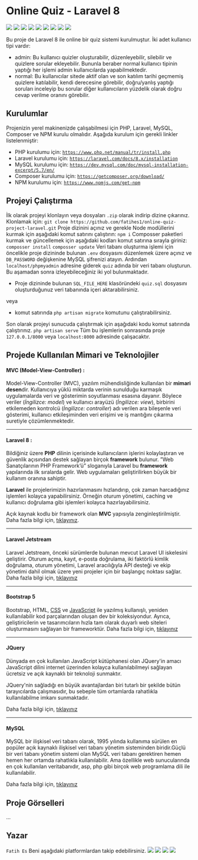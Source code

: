 ﻿# Online Quiz - Laravel 8
![](https://img.shields.io/badge/HTML5-E34F26?style=for-the-badge&logo=html5&logoColor=white)
![](https://img.shields.io/badge/CSS3-1572B6?style=for-the-badge&logo=css3&logoColor=white)
![](https://img.shields.io/badge/JavaScript-F7DF1E?style=for-the-badge&logo=javascript&logoColor=black)
![](https://img.shields.io/badge/jQuery-0769AD?style=for-the-badge&logo=jquery&logoColor=white)
![](https://img.shields.io/badge/PHP-777BB4?style=for-the-badge&logo=php&logoColor=white)
![](https://img.shields.io/badge/MySQL-00000F?style=for-the-badge&logo=mysql&logoColor=white)
![](https://img.shields.io/badge/npm-CB3837?style=for-the-badge&logo=npm&logoColor=white)
![](https://img.shields.io/badge/Bootstrap-563D7C?style=for-the-badge&logo=bootstrap&logoColor=white)
![](https://img.shields.io/badge/Laravel-FF2D20?style=for-the-badge&logo=laravel&logoColor=white)
![]()
![]()
![]()
![]()

Bu proje de Laravel 8 ile online bir quiz sistemi kurulmuştur. İki adet kullanıcı tipi vardır:
- admin: Bu kullanıcı quizler oluşturabilir, düzenleyebilir, silebilir ve quizlere sorular ekleyebilir. Bununla beraber normal kullanıcı tipinin yaptığı her işlemi admin kullanıcılarda yapabilmektedir.
- normal: Bu kullanıcılar sitede aktif olan ve son katılım tarihi geçmemiş quizlere katılabilir, kendi derecesine görebilir, doğru/yanlış yaptığı soruları inceleyip bu sorular diğer kullanıcıların yüzdelik olarak doğru cevap verilme oranını görebilir.
## Kurulumlar

Projenizin yerel makinenizde çalışabilmesi için PHP, Laravel, MySQL, Composer ve NPM kurulu olmalıdır. Aşağıda kurulum için gerekli linkler listelenmiştir:

- PHP kurulumu için: [`https://www.php.net/manual/tr/install.php`](https://www.php.net/manual/tr/install.php)
- Laravel kurulumu için: [`https://laravel.com/docs/8.x/installation`](https://laravel.com/docs/8.x/installation)
- MySQL kurulumu için: [`https://dev.mysql.com/doc/mysql-installation-excerpt/5.7/en/`](https://dev.mysql.com/doc/mysql-installation-excerpt/5.7/en/)
- Composer kurulumu için: [`https://getcomposer.org/download/`](https://getcomposer.org/download/)
- NPM kurulumu için: [`https://www.npmjs.com/get-npm`](https://www.npmjs.com/get-npm)

## Projeyi Çalıştırma
İlk olarak projeyi klonlayın veya dosyaları `.zip` olarak indirip dizine çıkarınız. Klonlamak için:
`git clone https://github.com/fatihes1/online-quiz-project-laravel.git`
Proje dizinini açınız ve gerekle Node modüllerini kurmak için aşağıdaki komut satırını çalıştırın:
`npm i`
Composser paketleri kurmak ve güncellemek için aşağıdaki kodları komut satırına sırayla giriniz:
`composser install`
`composser update`
Veri tabanı oluşturma işlemi için öncelikle proje dizininde bulunan `.env` dosyasını düzenlemek üzere açınız ve `DB_PASSWORD` değişkenine MySQL şifrenizi atayın. Ardından `localhost/phpmyadmin` adresine giderek `quiz` adında bir veri tabanı oluşturun. Bu aşamadan sonra izleyebileceğiniz iki yol bulunmaktadır. 
- Proje dizininde bulunan `SQL_FILE_HERE` klasöründeki `quiz.sql` dosyasını oluşturduğunuz veri tabanında içeri aktarabilirsiniz.

veya

- komut satırında `php artisan migrate` komutunu çalıştırabilirsiniz.

Son olarak projeyi sunucuda çalıştırmak için aşağıdaki kodu komut satırında çalıştırınız.
`php artisan serve`
Tüm bu işlemlerin sonrasında proje `127.0.0.1/8000` veya `localhost:8000` adresinde çalışacaktır.
## Projede Kullanılan Mimari ve Teknolojiler

#### **MVC (Model-View-Controller) :**
Model-View-Controller (MVC), yazılım mühendisliğinde kullanılan bir **mimari desen**dir. Kullanıcıya yüklü miktarda verinin sunulduğu karmaşık uygulamalarda veri ve gösterimin soyutlanması esasına dayanır. Böylece veriler (*İngilizce: model*) ve kullanıcı arayüzü (*İngilizce: view*), birbirini etkilemeden kontrolcü (*İngilizce: controller*) adı verilen ara bileşenle veri gösterimi, kullanıcı etkileşiminden veri erişimi ve iş mantığını çıkarma suretiyle çözümlenmektedir.
<hr>

#### **Laravel 8 :**
Bildiğiniz üzere **PHP** dilinin içerisinde kullanıcıların işlerini kolaylaştıran ve güvenlik açısından destek sağlayan birçok **framework** bulunur. ”Web Sanatçılarının PHP Framework’ü” sloganıyla Laravel bu **framework** yapılarında ilk sıralarda gelir. Web uygulamaları geliştirilirken büyük bir kullanım oranına sahiptir.

**Laravel**  ile projelerimizin hazırlanmasını hızlandırıp, çok zaman harcadığınız işlemleri kolayca yapabilirsiniz. Örneğin oturum yönetimi, caching ve kullanıcı doğrulama gibi işlemleri kolayca hazırlayabilirsiniz.

Açık kaynak kodlu bir framework olan  **MVC**  yapısıyla zenginleştirilmiştir.
Daha fazla bilgi için, [tıklayınız](https://laravel.com/docs/8.x/).
<hr>

#### **Laravel Jetstream**
Laravel Jetstream, önceki sürümlerde bulunan mevcut Laravel UI iskelesini geliştirir. Oturum açma, kayıt, e-posta doğrulama, iki faktörlü kimlik doğrulama, oturum yönetimi, Laravel aracılığıyla API desteği ve ekip yönetimi dahil olmak üzere yeni projeler için bir başlangıç ​​noktası sağlar.
Daha fazla bilgi için, [tıklayınız](https://github.com/laravel/jetstream)

<hr>

#### **Bootstrap 5**
Bootstrap, HTML, [CSS](https://www.argenova.com.tr/css "CSS") ve [JavaScript](https://www.argenova.com.tr/javascript "JavaScript") ile yazılmış kullanışlı, yeniden kullanılabilir kod parçalarından oluşan dev bir koleksiyondur. Ayrıca, geliştiricilerin ve tasarımcıların hızla tam olarak duyarlı web siteleri oluşturmasını sağlayan bir frameworktür.
Daha fazla bilgi için, [tıklayınız](https://getbootstrap.com/docs/5.0/getting-started/introduction/)
<hr>

#### **JQuery**
Dünyada en çok kullanılan JavaScript kütüphanesi olan JQuery'in amacı  JavaScript  dilini internet üzerinden kolayca kullanılabilmeyi sağlayan ücretsiz ve açık kaynaklı bir teknoloji sunmaktır.

JQuery'nin sağladığı en büyük avantajlardan biri tutarlı bir şekilde bütün tarayıcılarda çalışmasıdır, bu sebeple tüm ortamlarda rahatlıkla kullanılabilme imkanı sunmaktadır.

Daha fazla bilgi için, [tıklayınız](https://jquery.com/)

<hr>

#### **MySQL**
MySQL bir ilişkisel veri tabanı olarak, 1995 yılında kullanıma sürülen en popüler açık kaynaklı ilişkisel veri tabanı yönetim sisteminden biridir.Güçlü bir veri tabanı yönetim sistemi olan MySQL veri tabanı gerektiren hemen hemen her ortamda rahatlıkla kullanılabilir. Ama özellikle web sunucularında en çok kullanılan veritabanıdır, asp, php gibi birçok web programlama dili ile kullanılabilir.

Daha fazla bilgi için, [tıklayınız](https://www.mysql.com/)

## Proje Görselleri
...



## Yazar
`Fatih Es` Beni aşağıdaki platformlardan takip edebilirsiniz.
[![](https://img.shields.io/badge/linkedin-%230077B5.svg?&style=for-the-badge&logo=linkedin&logoColor=white)](https://www.linkedin.com/in/fatihes/)
[![](https://img.shields.io/badge/Instagram-E4405F?style=for-the-badge&logo=instagram&logoColor=white)](https://www.instagram.com/fatihtech/)
[![](https://img.shields.io/badge/YouTube-FF0000?style=for-the-badge&logo=youtube&logoColor=white)](https://www.youtube.com/channel/UCpMnisdqsNAGzJfQBkBaOKg)
[![](https://img.shields.io/badge/Medium-12100E?style=for-the-badge&logo=medium&logoColor=white)](https://fatihes.medium.com/)
